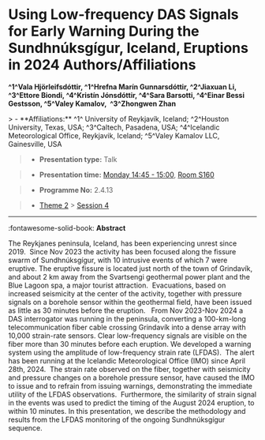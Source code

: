 # Using Low-frequency DAS Signals for Early Warning During the Sundhnúksgígur, Iceland, Eruptions in 2024 Authors/Affiliations

**^1^Vala Hjörleifsdóttir, ^1^Hrefna Marín Gunnarsdóttir, ^2^Jiaxuan Li, ^3^Ettore Biondi, ^4^Kristín Jónsdóttir, ^4^Sara Barsotti, ^4^Einar Bessi Gestsson, ^5^Valey Kamalov,  ^3^Zhongwen Zhan**

<!-- more -->> - **Affiliations:** ^1^ University of Reykjavík, Iceland; ^2^Houston University, Texas, USA; ^3^Caltech, Pasadena, USA; ^4^Icelandic Meteorological Office, Reykjavik, Iceland; ^5^Valey Kamalov LLC, Gainesville, USA

> - **Presentation type:** Talk

> - **Presentation time:** [Monday 14:45 - 15:00](../sessions_comparison.md#__tabbed_1_2), [Room S160](../maps_venue.md#__tabbed_1_2)

> - **Programme No:** 2.4.13

> - [Theme 2](../theme2.md) > [Session 4](../sessions/session-2-4.md)

--- 

:fontawesome-solid-book: **Abstract**

The Reykjanes peninsula, Iceland, has been experiencing unrest since 2019.  Since Nov 2023 the activity has been focused along the fissure swarm of Sundhnúksgígur, with 10 intrusive events of which 7 were eruptive. The eruptive fissure is located just north of the town of Grindavík, and about 2 km away from the Svartsengi geothermal power plant and the Blue Lagoon spa, a major tourist attraction.  Evacuations, based on increased seismicity at the center of the activity, together with pressure signals on a borehole sensor within the geothermal field, have been issued as little as 30 minutes before the eruption.  
From Nov 2023-Nov 2024 a DAS interrogator was running in the peninsula, converting a 100-km-long telecommunication fiber cable crossing Grindavík into a dense array with 10,000 strain-rate sensors. Clear low-frequency signals are visible on the fiber more than 30 minutes before each eruption. We developed a warning system using the amplitude of low-frequency strain rate (LFDAS).  The alert has been running at the Icelandic Meteorological Office (IMO) since April 28th, 2024.  The strain rate observed on the fiber, together with seismicity and pressure changes on a borehole pressure sensor, have caused the IMO to issue and to refrain from issuing warnings, demonstrating the immediate utility of the LFDAS observations.  Furthermore, the similarity of strain signal in the events was used to predict the timing of the August 2024 eruption, to within 10 minutes.
In this presentation, we describe the methodology and results from the LFDAS monitoring of the ongoing Sundhnúksgígur sequence.

